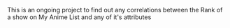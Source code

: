 This is an ongoing project to find out any correlations between the Rank of a show on My Anime List and any of it's attributes
